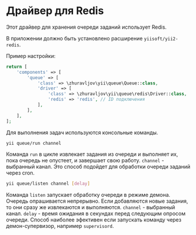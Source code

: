 Драйвер для Redis
================

Этот драйвер для хранения очереди заданий использует Redis.

В приложении должно быть установлено расширение `yiisoft/yii2-redis`.

Пример настройки:

```php
return [
    'components' => [
        'queue' => [
            'class' => \zhuravljov\yii\queue\Queue::class,
            'driver' => [
                'class' => \zhuravljov\yii\queue\redis\Driver::class,
                'redis' => 'redis', // ID подключения
            ],
        ],
    ],
];
```

Для выполнения задач используются консольные команды.

```bash
yii queue/run channel
```

Команда `run` в цикле извлекает задания из очереди и выполняет их, пока очередь не опустеет, и
завершает свою работу. `channel` - выбранный канал. Это способ подойдет для обработки очереди
заданий через cron.

```bash
yii queue/listen channel [delay]
```

Команда `listen` запускает обработку очереди в режиме демона. Очередь опрашивается непрерывно.
Если добавляются новые задания, то они сразу же извлекаются и выполняются. `channel` - выбранный
канал. `delay` - время ожидания в секундах перед следующим опросом очереди. Способ наиболее
эфективен если запускать команду через демон-супервизор, например `supervisord`.
